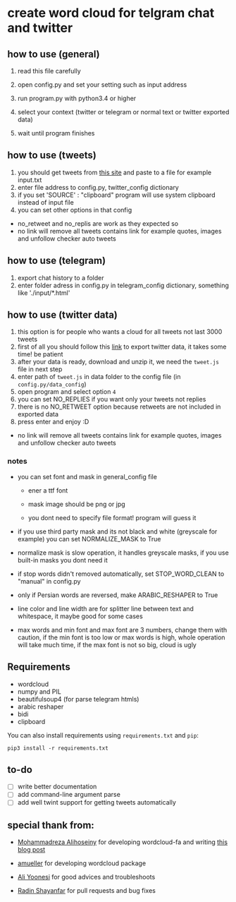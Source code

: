 # create word cloud for telgram chat and twitter

## how to use (general)

1. read this file carefully

2. open config.py and set your setting such as input address

3. run program.py with python3.4 or higher

4. select your context (twitter or telegram or normal text or twitter exported data)

5. wait until program finishes



## how to use (tweets)
1. you should get tweets from [this site](https://www.allmytweets.net/) and paste to a file for example input.txt
2. enter file address to config.py, twitter_config dictionary
3. if you set 'SOURCE' : "clipboard" program will use system clipboard instead of input file
4. you can set other options in that config
 + no_retweet and no_replis are work as they expected so
 + no link will remove all tweets contains link for example quotes, images and unfollow checker auto tweets


## how to use (telegram)
1. export chat history to a folder
2. enter folder adress in config.py in telegram_config dictionary, something like './input/*.html'



## how to use (twitter data)

1. this option is for people who wants a cloud for all tweets not last 3000 tweets
2. first of all you should follow this [link](https://help.twitter.com/en/managing-your-account/how-to-download-your-twitter-archive) to export twitter data, it takes some time! be patient
3. after your data is ready, download and unzip it, we need the `tweet.js` file in next step
4. enter path of `tweet.js` in data folder to the config file (in `config.py/data_config`) 
5. open program and select option `4`
6. you can set NO_REPLIES if you want only your tweets not replies
7. there is no NO_RETWEET option because retweets are not included in exported data 
8. press enter and enjoy :D 

 + no link will remove all tweets contains link for example quotes, images and unfollow checker auto tweets



### notes
+ you can set font and mask in general_config file
  + ener a ttf font
  
  + mask image should be png or jpg

  + you dont need to specify file format! program will guess it
  
    
  
+ if you use third party mask and its not black and white (greyscale for example) you can set NORMALIZE_MASK to True
  
+ normalize mask is slow operation, it handles greyscale masks, if you use built-in masks you dont need it
  
    
  
+ if stop words didn't removed automatically, set STOP_WORD_CLEAN to "manual" in config.py

  

+ only if Persian words are reversed, make ARABIC_RESHAPER to True

  

+ line color and line width are for splitter line between text and whitespace, it maybe good for some cases

  

+ max words and min font and max font are 3 numbers, change them with caution, if the min font is too low or max words is high, whole operation will take much time, if the max font is not so big, cloud is ugly






## Requirements
+ wordcloud
+ numpy and PIL 
+ beautifulsoup4 (for parse telegram htmls)
+ arabic reshaper
+ bidi
+ clipboard

You can also install requirements using `requirements.txt` and `pip`:

    pip3 install -r requirements.txt



## to-do

+ [ ] write better documentation
+ [ ] add command-line argument parse
+ [ ] add well twint support for getting tweets automatically

## special thank from:

+ [Mohammadreza Alihoseiny](https://github.com/alihoseiny/) for developing wordcloud-fa and writing [this blog post](https://blog.alihoseiny.ir/%DA%86%DA%AF%D9%88%D9%86%D9%87-%D8%A8%D8%A7-%D9%BE%D8%A7%DB%8C%D8%AA%D9%88%D9%86-%D8%A7%D8%A8%D8%B1-%DA%A9%D9%84%D9%85%D8%A7%D8%AA-%D9%81%D8%A7%D8%B1%D8%B3%DB%8C-%D8%A8%D8%B3%D8%A7%D8%B2%DB%8C%D9%85%D8%9F/)

+ [amueller](https://github.com/amueller) for developing wordcloud package

+ [Ali Yoonesi](https://github.com/AYoonesi) for good advices and troubleshoots

+ [Radin Shayanfar](https://github.com/radinshayanfar) for pull requests and bug fixes
